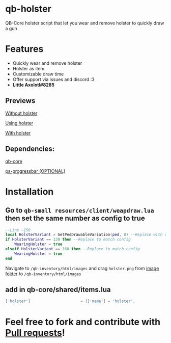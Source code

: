 # qb-holster
 QB-Core holster script that let you wear and remove holster to quickly draw a gun

# Features
- Quickly wear and remove holster
- Holster as item
- Customizable draw time
- Offer support via issues and discord :3
- __Little Axolotl#8285__

## Previews

[Without holster](https://streamable.com/d877wj)

[Using holster](https://streamable.com/ovu3h9)

[With holster](https://streamable.com/tu7ln2)
 
## Dependencies:

[qb-core](https://github.com/qbcore-framework/qb-core)

[ps-progressbar (OPTIONAL)](https://github.com/Project-Sloth/progressbar)

# **Installation**
## Go to `qb-small resources/client/weapdraw.lua` then set the same number as config to true
```lua
--Line ~150
local HolsterVariant = GetPedDrawableVariation(ped, 8) --Replace with category number
if HolsterVariant == 130 then --Replace to match config
    WearingHolster = true
elseif HolsterVariant == 160 then --Replace to match config
	WearingHolster = true
end
```

Navigate to `/qb-inventory/html/images` and drag `holster.png` from [image folder](image/holster.png) to `/qb-inventory/html/images`
## **add in qb-core/shared/items.lua**
```lua
['holster']						 = {['name'] = 'holster', 						['label'] = 'Holster', 					['weight'] = 5, 		['type'] = 'item', 		['image'] = 'holster.png',		 		['unique'] = true, 		['useable'] = true, 	['shouldClose'] = true, 	['combinable'] = nil,  ['description'] = 'An holster to quickly draw your handgun.'},

```


# Feel free to fork and contribute with [Pull requests](https://github.com/YoungDev06/qb-holster/pulls)!